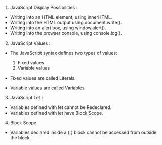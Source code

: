 1. JavaScript Display Possibilities :

 * Writing into an HTML element, using innerHTML.
 * Writing into the HTML output using document.write().
 * Writing into an alert box, using window.alert().
 * Writing into the browser console, using console.log().


2. JavaScript Values :

* The JavaScript syntax defines two types of values:

   1. Fixed values
   2. Variable values

* Fixed values are called Literals.

* Variable values are called Variables.


3. JavaScript Let : 

 * Variables defined with let cannot be Redeclared.
 * Variables defined with let have Block Scope.



4. Block Scope

 * Variables declared inside a { } block cannot be accessed from outside the block



